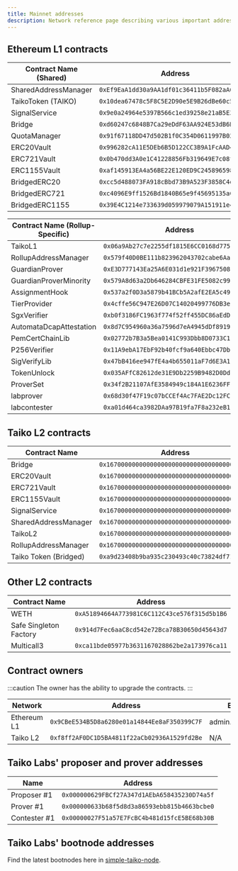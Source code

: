 ```yaml
---
title: Mainnet addresses
description: Network reference page describing various important addresses on Taiko.
---
```


## Ethereum L1 contracts

| Contract Name (Shared) | Address                                      | ENS                     |
| ---------------------- | -------------------------------------------- | ----------------------- |
| SharedAddressManager   | `0xEf9EaA1dd30a9AA1df01c36411b5F082aA65fBaa` | sam.based.taiko.eth     |
| TaikoToken (TAIKO)     | `0x10dea67478c5F8C5E2D90e5E9B26dBe60c54d800` | token.taiko.eth         |
| SignalService          | `0x9e0a24964e5397B566c1ed39258e21aB5E35C77C` | signals.based.taiko.eth |
| Bridge                 | `0xd60247c6848B7Ca29eDdF63AA924E53dB6Ddd8EC` | bridge.based.taiko.eth  |
| QuotaManager           | `0x91f67118DD47d502B1f0C354D0611997B022f29E` | N/A                     |
| ERC20Vault             | `0x996282cA11E5DEb6B5D122CC3B9A1FcAAD4415Ab` | v20.based.taiko.eth     |
| ERC721Vault            | `0x0b470dd3A0e1C41228856Fb319649E7c08f419Aa` | v721.based.taiko.eth    |
| ERC1155Vault           | `0xaf145913EA4a56BE22E120ED9C24589659881702` | v1155.based.taiko.eth   |
| BridgedERC20           | `0xcc5d488073FA918cBbd73B9A523F3858C4de7372` | N/A                     |
| BridgedERC721          | `0xc4096E9ff1526Bd1840B65e9f45695135aC12De7` | N/A                     |
| BridgedERC1155         | `0x39E4C1214e733639d059979079A151911e42791d` | N/A                     |

| Contract Name (Rollup-Specific) | Address                                      | ENS                        |
| ------------------------------- | -------------------------------------------- | -------------------------- |
| TaikoL1                         | `0x06a9Ab27c7e2255df1815E6CC0168d7755Feb19a` | based.taiko.eth            |
| RollupAddressManager            | `0x579f40D0BE111b823962043702cabe6Aaa290780` | ram.based.taiko.eth        |
| GuardianProver                  | `0xE3D777143Ea25A6E031d1e921F396750885f43aC` | guardians.based.taiko.eth  |
| GuardianProverMinority          | `0x579A8d63a2Db646284CBFE31FE5082c9989E985c` | guardians1.based.taiko.eth |
| AssignmentHook                  | `0x537a2f0D3a5879b41BCb5A2afE2EA5c4961796F6` | N/A                        |
| TierProvider                    | `0x4cffe56C947E26D07C14020499776DB3e9AE3a23` | N/A                        |
| SgxVerifier                     | `0xb0f3186FC1963f774f52ff455DC86aEdD0b31F81` | N/A                        |
| AutomataDcapAttestation         | `0x8d7C954960a36a7596d7eA4945dDf891967ca8A3` | N/A                        |
| PemCertChainLib                 | `0x02772b7B3a5Bea0141C993Dbb8D0733C19F46169` | N/A                        |
| P256Verifier                    | `0x11A9ebA17EbF92b40fcf9a640Ebbc47Db6fBeab0` | N/A                        |
| SigVerifyLib                    | `0x47bB416ee947fE4a4b655011aF7d6E3A1B80E6e9` | N/A                        |
| TokenUnlock                     | `0x035AFfC82612de31E9Db2259B9482D0Dd53B7819` | N/A                        |
| ProverSet                       | `0x34f2B21107AfE3584949c184A1E6236FFDAC4f6F` | N/A                        |
| labprover                       | `0x68d30f47F19c07bCCEf4Ac7FAE2Dc12FCa3e0dC9` | labprover.taiko.eth        |
| labcontester                    | `0xa01d464ca3982DAa97B19fa7F8a232eB11A9DDb3` | labcontester.taiko.eth     |

## Taiko L2 contracts

| Contract Name         | Address                                      |
| --------------------- | -------------------------------------------- |
| Bridge                | `0x1670000000000000000000000000000000000001` |
| ERC20Vault            | `0x1670000000000000000000000000000000000002` |
| ERC721Vault           | `0x1670000000000000000000000000000000000003` |
| ERC1155Vault          | `0x1670000000000000000000000000000000000004` |
| SignalService         | `0x1670000000000000000000000000000000000005` |
| SharedAddressManager  | `0x1670000000000000000000000000000000000006` |
| TaikoL2               | `0x1670000000000000000000000000000000010001` |
| RollupAddressManager  | `0x1670000000000000000000000000000000010002` |
| Taiko Token (Bridged) | `0xa9d23408b9ba935c230493c40c73824df71a0975` |

## Other L2 contracts

| Contract Name          | Address                                      |
| ---------------------- | -------------------------------------------- |
| WETH                   | `0xA51894664A773981C6C112C43ce576f315d5b1B6` |
| Safe Singleton Factory | `0x914d7Fec6aaC8cd542e72Bca78B30650d45643d7` |
| Multicall3             | `0xca11bde05977b3631167028862be2a173976ca11` |

## Contract owners

:::caution
The owner has the ability to upgrade the contracts.
:::

| Network     | Address                                      | ENS             |
| ----------- | -------------------------------------------- | --------------- |
| Ethereum L1 | `0x9CBeE534B5D8a6280e01a14844Ee8aF350399C7F` | admin.taiko.eth |
| Taiko L2    | `0xf8ff2AF0DC1D5BA4811f22aCb02936A1529fd2Be` | N/A             |

## Taiko Labs' proposer and prover addresses

| Name         | Address                                      |
| ------------ | -------------------------------------------- |
| Proposer #1  | `0x000000629FBCf27A347d1AEbA658435230D74a5f` |
| Prover #1    | `0x000000633b68f5d8d3a86593ebb815b4663bcbe0` |
| Contester #1 | `0x00000027F51a57E7FcBC4b481d15fcE5BE68b30B` |

## Taiko Labs' bootnode addresses

Find the latest bootnodes here in [simple-taiko-node](https://github.com/taikoxyz/simple-taiko-node/blob/mainnet/.env.sample).
